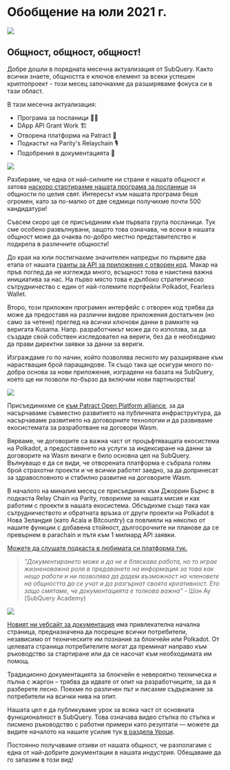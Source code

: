 # Обобщение на юли 2021 г.

![](https://miro.medium.com/max/1400/1*2z3_9s-SY7dAvfe6xf9IDA.png)

## Общност, общност, общност!


Добре дошли в поредната месечна актуализация от SubQuery. Както всички знаете, общността е ключов елемент за всеки успешен криптопроект - този месец започнахме да разширяваме фокуса си в тази област.

В тази месечна актуализация:

-   Програма за посланици 👩💼
-   DApp API Grant Work 🏗
-   Отворена платформа на Patract 🌃
-   Подкастът на Parity's Relaychain 🎙
-   Подобрения в документацията 📑


![](https://miro.medium.com/max/1400/0*pe3Z3x1lGb_RLa5x)

Разбираме, че една от най-силните ни страни е нашата общност и затова [наскоро стартирахме нашата програма за посланици](https://subquery.medium.com/introducing-the-subquery-ambassador-program-aa82613ab804) за общности по целия свят. Интересът към нашата програма беше огромен, като за по-малко от две седмици получихме почти 500 кандидатури!

Съвсем скоро ще се присъединим към първата група посланици. Тук сме особено развълнувани, защото това означава, че всеки в нашата общност може да очаква по-добро местно представителство и подкрепа в различните общности!

До края на юли постигнахме значителен напредък по първите два етапа от нашата [гранты за API за приложения с отворен код](https://kusama.polkassembly.io/treasury/95). Макар на пръв поглед да не изглежда много, всъщност това е наистина важна инициатива за нас. На първо място това е дълбоко стратегическо сътрудничество с един от най-големите портфейли Polkadot, Fearless Wallet.

Второ, този приложен програмен интерфейс с отворен код трябва да може да предоставя на различни видове приложения достатъчен (но само за четене) преглед на всички ключови данни в рамките на веригата Kusama. Напр. разработчикът може да го използва, за да създаде свой собствен изследовател на вериги, без да е необходимо да прави директни заявки за данни за вериги.

Изграждаме го по начин, който позволява лесното му разширяване към нарастващия брой паращандове. Тя също така ще осигури много по-добра основа за нови приложения, изградени на базата на SubQuery, което ще ни позволи по-бързо да включим нови партньорства!

![](https://miro.medium.com/max/1400/0*AhM68fyjjSp_2edZ)

Присъединихме се [към Patract Open Platform alliance](https://subquery.medium.com/subquery-is-joining-the-patract-open-platform-91682c748a57), за да насърчаваме съвместно развитието на публичната инфраструктура, да насърчаваме развитието на договорните технологии и да развиваме екосистемата за разработване на договори Wasm.

Вярваме, че договорите са важна част от процъфтяващата екосистема на Polkadot, а предоставянето на услуги за индексиране на данни за договорите на Wasm винаги е било основна цел на SubQuery. Вълнуващо е да се види, че отворената платформа е събрала голям брой страхотни проекти и че всички работят заедно, за да допринесат за здравословното и стабилно развитие на договорите Wasm.

В началото на миналия месец се присъединих към Джоррин Бърнс в подкаста Relay Chain на Parity, говорихме за нашата мисия и как работим с проекти в нашата екосистема. Обсъдихме също така как сътрудничеството и обратната връзка от други проекти на Polkadot в Нова Зеландия (като Acala и Bitcountry) са повлияли на няколко от нашите функции с добавена стойност, дългосрочните ни планове да се превърнем в parachain и пътя към 1 милиард API заявки.

[Можете да слушате подкаста в любимата си платформа тук.](https://relaychain.fm/35-querying-the-worlds-data-with-subquery)

> _"Документирането може и да не е бляскава работа, но то играе жизненоважна роля в предаването на информация за това как нещо работи и ни позволява да дадем възможност на членовете на общността да се учат и да разгърнат своята креативност. Ето защо смятаме, че документацията е толкова важна"_ - Шон Ау (SubQuery Academy)

![](https://miro.medium.com/max/1200/0*tvcfXFxHc6shdmAy.gif)

[Новият ни уебсайт за документация](https://doc.subquery.network/) има привлекателна начална страница, предназначена да посрещне всички потребители, независимо от техническите им познания за блокчейн или Polkadot. От целевата страница потребителите могат да преминат направо към ръководство за стартиране или да се насочат към необходимата им помощ.

Традиционно документацията за блокчейн е невероятно техническа и пълна с жаргон – трябва да идвате от опит на разработчиците, за да я разберете лесно. Поехме по различен път и писахме съдържание за потребители на всички нива на опит.

Нашата цел е да публикуваме урок за всяка част от основната функционалност в SubQuery. Това означава видео стъпка по стъпка и писмено ръководство с работни примери като резултати — можете да видите началото на нашите усилия тук [в раздела Уроци](https://doc.subquery.network/tutorials_examples/howto.html).

Постоянно получаваме отзиви от нашата общност, че разполагаме с една от най-добрите документации в нашата индустрия. Обещаваме да го запазим в този вид!
